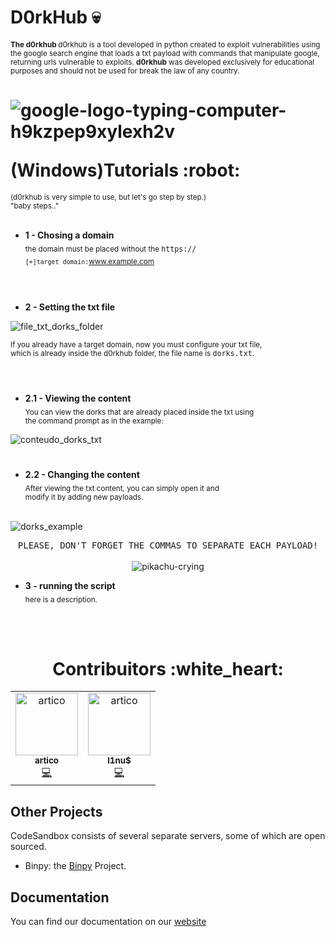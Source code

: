 #  D0rkHub :skull: 
**<sub>The d0rkhub  </sub>** <sub>d0rkhub is a tool developed in python created to exploit vulnerabilities using the google search engine that loads a txt payload with
commands that manipulate google, returning urls vulnerable to exploits. **d0rkhub** was developed exclusively for educational purposes and should not be used for
break the law of any country. </sub>

<h1>
  <p align='center'>

  ![google-logo-typing-computer-h9kzpep9xylexh2v](https://github.com/gabrielsatoshi/d0rkhub/assets/112598996/1762d3ec-c8c6-47da-8bd3-ae61aa3e6101)

  </p>
(Windows)Tutorials :robot:
</h1>

<sub>(d0rkhub is very simple to use, but let's go step by step.) <br>
"baby steps.."</sub>
<br>
<br>


- **1 - Chosing a domain**<br>
<sub>the domain must be placed without the <kbd>https://</kbd> </sub><br> 
  <sub> `[+]target domain:`www.example.com</sub>
  <br>  <br>
#  

- **2 - Setting the txt file**<br>

![file_txt_dorks_folder](https://github.com/gabrielsatoshi/d0rkhub/assets/112598996/3ea978f0-5af6-45c2-9268-151511ac633f)

<sub>  If you already have a target domain, now you must configure your txt file,<br> which is already inside the d0rkhub folder, the file name is <kbd>dorks.txt</kbd>.</sub>
<br><br>

#  

- **2.1 - Viewing the content**<br>
  <sub>
You can view the dorks that are already placed inside the txt using <br>the command prompt as in the example:</sub>
    <br>
    
![conteudo_dorks_txt](https://github.com/gabrielsatoshi/d0rkhub/assets/112598996/a848077d-7b1a-44e7-be1a-5151b5cbb7e4)

#

- **2.2 - Changing the content**<br>
  <sub > After viewing the txt content, you can simply open it and <br> modify it by adding new payloads.</sub>
    <br> <br>
    
![dorks_example](https://github.com/gabrielsatoshi/d0rkhub/assets/112598996/2dd15332-7dfd-4537-b2cd-5d761f30198e)
    

<p align="center">
  <kbd>PLEASE, DON'T FORGET THE COMMAS TO SEPARATE EACH PAYLOAD!</kbd><br>
  <br
    
![pikachu-crying](https://github.com/gabrielsatoshi/d0rkhub/assets/112598996/7aec9a6e-5143-42a9-935f-c8d4b70bb2f9)

</p>


- **3 - running the script**<br>
  <sub > here is a description.</sub>
    <br> <br>

<br>
<h1 align="center" color="red">
Contribuitors :white_heart:
</h1>

<table align="center">
  <tr>
    <td align="center"><a href="https://github.com/ArthurDants"><img src="https://github.com/gabrielsatoshi/d0rkhub/assets/112598996/79d50308-b97c-457e-afbf-d1d549901f61" width="100px;" alt="artico"/><br /><sub><b>artico</b></sub></a><br /><a href="https://github.com/ArthurDants" title="Code">💻</a></td>
    
  <td align="center"><a href="https://github.com/gabrielsatoshi"><img src="https://github.com/gabrielsatoshi/d0rkhub/assets/112598996/2ba87cb3-6ccc-4ec0-8f2d-791ef5c8921e" width="100px;" alt="artico"/><br /><sub><b>l1nu$</b></sub></a><br /><a href="z" title="Answering Questions"></a> <a href="https://github.com/gabrielsatoshi" title="Code">💻</a> <a href="https://github.com/gabrielsatoshi" title="Documentation"></a> </td>
  </tr>
</table>


## Other Projects

CodeSandbox consists of several separate servers, some of which are open
sourced.

- Binpy: the [Binpy](https://github.com/) Project.


## Documentation

You can find our documentation on our
[website](https://codesandbox.io/docs/learn/introduction/overview)





